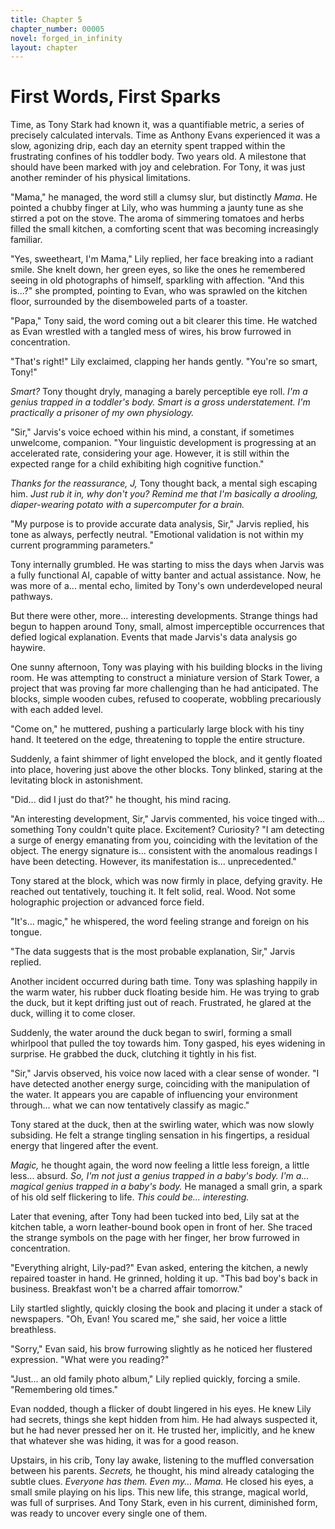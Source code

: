 ```yaml
---
title: Chapter 5
chapter_number: 00005
novel: forged_in_infinity
layout: chapter
---
```


# **First Words, First Sparks**

Time, as Tony Stark had known it, was a quantifiable metric, a series of
precisely calculated intervals. Time as Anthony Evans experienced it was
a slow, agonizing drip, each day an eternity spent trapped within the
frustrating confines of his toddler body. Two years old. A milestone
that should have been marked with joy and celebration. For Tony, it was
just another reminder of his physical limitations.

"Mama," he managed, the word still a clumsy slur, but distinctly *Mama*.
He pointed a chubby finger at Lily, who was humming a jaunty tune as she
stirred a pot on the stove. The aroma of simmering tomatoes and herbs
filled the small kitchen, a comforting scent that was becoming
increasingly familiar.

"Yes, sweetheart, I'm Mama," Lily replied, her face breaking into a
radiant smile. She knelt down, her green eyes, so like the ones he
remembered seeing in old photographs of himself, sparkling with
affection. "And this is...?" she prompted, pointing to Evan, who was
sprawled on the kitchen floor, surrounded by the disemboweled parts of a
toaster.

"Papa," Tony said, the word coming out a bit clearer this time. He
watched as Evan wrestled with a tangled mess of wires, his brow furrowed
in concentration.

"That's right!" Lily exclaimed, clapping her hands gently. "You're so
smart, Tony!"

*Smart?* Tony thought dryly, managing a barely perceptible eye roll.
*I'm a genius trapped in a toddler's body. Smart is a gross
understatement. I'm practically a prisoner of my own physiology.*

"Sir," Jarvis's voice echoed within his mind, a constant, if sometimes
unwelcome, companion. "Your linguistic development is progressing at an
accelerated rate, considering your age. However, it is still within the
expected range for a child exhibiting high cognitive function."

*Thanks for the reassurance, J,* Tony thought back, a mental sigh
escaping him. *Just rub it in, why don't you? Remind me that I'm
basically a drooling, diaper-wearing potato with a supercomputer for a
brain.*

"My purpose is to provide accurate data analysis, Sir," Jarvis replied,
his tone as always, perfectly neutral. "Emotional validation is not
within my current programming parameters."

Tony internally grumbled. He was starting to miss the days when Jarvis
was a fully functional AI, capable of witty banter and actual
assistance. Now, he was more of a... mental echo, limited by Tony's own
underdeveloped neural pathways.

But there were other, more... interesting developments. Strange things
had begun to happen around Tony, small, almost imperceptible occurrences
that defied logical explanation. Events that made Jarvis's data analysis
go haywire.

One sunny afternoon, Tony was playing with his building blocks in the
living room. He was attempting to construct a miniature version of Stark
Tower, a project that was proving far more challenging than he had
anticipated. The blocks, simple wooden cubes, refused to cooperate,
wobbling precariously with each added level.

"Come on," he muttered, pushing a particularly large block with his tiny
hand. It teetered on the edge, threatening to topple the entire
structure.

Suddenly, a faint shimmer of light enveloped the block, and it gently
floated into place, hovering just above the other blocks. Tony blinked,
staring at the levitating block in astonishment.

"Did... did I just do that?" he thought, his mind racing.

"An interesting development, Sir," Jarvis commented, his voice tinged
with... something Tony couldn't quite place. Excitement? Curiosity? "I
am detecting a surge of energy emanating from you, coinciding with the
levitation of the object. The energy signature is... consistent with the
anomalous readings I have been detecting. However, its manifestation
is... unprecedented."

Tony stared at the block, which was now firmly in place, defying
gravity. He reached out tentatively, touching it. It felt solid, real.
Wood. Not some holographic projection or advanced force field.

"It's... magic," he whispered, the word feeling strange and foreign on
his tongue.

"The data suggests that is the most probable explanation, Sir," Jarvis
replied.

Another incident occurred during bath time. Tony was splashing happily
in the warm water, his rubber duck floating beside him. He was trying to
grab the duck, but it kept drifting just out of reach. Frustrated, he
glared at the duck, willing it to come closer.

Suddenly, the water around the duck began to swirl, forming a small
whirlpool that pulled the toy towards him. Tony gasped, his eyes
widening in surprise. He grabbed the duck, clutching it tightly in his
fist.

"Sir," Jarvis observed, his voice now laced with a clear sense of
wonder. "I have detected another energy surge, coinciding with the
manipulation of the water. It appears you are capable of influencing
your environment through... what we can now tentatively classify as
magic."

Tony stared at the duck, then at the swirling water, which was now
slowly subsiding. He felt a strange tingling sensation in his
fingertips, a residual energy that lingered after the event.

*Magic,* he thought again, the word now feeling a little less foreign, a
little less... absurd. *So, I'm not just a genius trapped in a baby's
body. I'm a... magical genius trapped in a baby's body.* He managed a
small grin, a spark of his old self flickering to life. *This could
be... interesting.*

Later that evening, after Tony had been tucked into bed, Lily sat at the
kitchen table, a worn leather-bound book open in front of her. She
traced the strange symbols on the page with her finger, her brow
furrowed in concentration.

"Everything alright, Lily-pad?" Evan asked, entering the kitchen, a
newly repaired toaster in hand. He grinned, holding it up. "This bad
boy's back in business. Breakfast won't be a charred affair tomorrow."

Lily startled slightly, quickly closing the book and placing it under a
stack of newspapers. "Oh, Evan! You scared me," she said, her voice a
little breathless.

"Sorry," Evan said, his brow furrowing slightly as he noticed her
flustered expression. "What were you reading?"

"Just... an old family photo album," Lily replied quickly, forcing a
smile. "Remembering old times."

Evan nodded, though a flicker of doubt lingered in his eyes. He knew
Lily had secrets, things she kept hidden from him. He had always
suspected it, but he had never pressed her on it. He trusted her,
implicitly, and he knew that whatever she was hiding, it was for a good
reason.

Upstairs, in his crib, Tony lay awake, listening to the muffled
conversation between his parents. *Secrets,* he thought, his mind
already cataloging the subtle clues. *Everyone has them. Even my...
Mama.* He closed his eyes, a small smile playing on his lips. This new
life, this strange, magical world, was full of surprises. And Tony
Stark, even in his current, diminished form, was ready to uncover every
single one of them.
